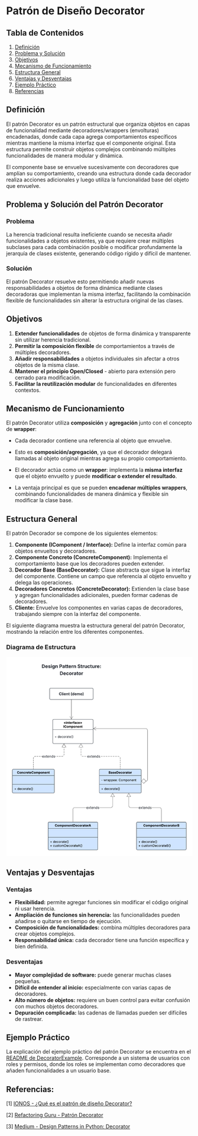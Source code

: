 # Patrón de Diseño Decorator

## Tabla de Contenidos
1. [Definición](#definición)
2. [Problema y Solución](#problema-y-solución)
3. [Objetivos](#objetivos)
4. [Mecanismo de Funcionamiento](#mecanismo-de-funcionamiento)
5. [Estructura General](#estructura-general)
6. [Ventajas y Desventajas](#ventajas-y-desventajas)
7. [Ejemplo Práctico](#ejemplo-práctico)
8. [Referencias](#referencias)


## Definición

El patrón Decorator es un patrón estructural que organiza objetos en capas de funcionalidad mediante decoradores/wrappers (envolturas) encadenadas, donde cada capa agrega comportamientos específicos mientras mantiene la misma interfaz que el componente original. Esta estructura permite construir objetos complejos combinando múltiples funcionalidades de manera modular y dinámica.

El componente base se envuelve sucesivamente con decoradores que amplían su comportamiento, creando una estructura donde cada decorador realiza acciones adicionales y luego utiliza la funcionalidad base del objeto que envuelve.

## Problema y Solución del Patrón Decorator

### Problema
La herencia tradicional resulta ineficiente cuando se necesita añadir funcionalidades a objetos existentes, ya que requiere crear múltiples subclases para cada combinación posible o modificar profundamente la jerarquía de clases existente, generando código rígido y difícil de mantener.

### Solución
El patrón Decorator resuelve esto permitiendo añadir nuevas responsabilidades a objetos de forma dinámica mediante clases decoradoras que implementan la misma interfaz, facilitando la combinación flexible de funcionalidades sin alterar la estructura original de las clases.


## Objetivos

1. **Extender funcionalidades** de objetos de forma dinámica y transparente sin utilizar herencia tradicional.
3. **Permitir la composición flexible** de comportamientos a través de múltiples decoradores.
4. **Añadir responsabilidades** a objetos individuales sin afectar a otros objetos de la misma clase.
5. **Mantener el principio Open/Closed** - abierto para extensión pero cerrado para modificación.
6. **Facilitar la reutilización modular** de funcionalidades en diferentes contextos.


## Mecanismo de Funcionamiento

El patrón Decorator utiliza **composición** y **agregación** junto con el concepto de **wrapper**:

- Cada decorador contiene una referencia al objeto que envuelve.
- Esto es **composición/agregación**, ya que el decorador delegará llamadas al objeto original mientras agrega su propio comportamiento.

- El decorador actúa como un **wrapper**: implementa la **misma interfaz** que el objeto envuelto y puede **modificar o extender el resultado**.

- La ventaja principal es que se pueden **encadenar múltiples wrappers**, combinando funcionalidades de manera dinámica y flexible sin modificar la clase base.


## Estructura General 

El patrón Decorador se compone de los siguientes elementos:

1. **Componente (IComponent / Interface):** Define la interfaz común para objetos envueltos y decoradores.
2. **Componente Concreto (ConcreteComponent):** Implementa el comportamiento base que los decoradores pueden extender.
3. **Decorador Base (BaseDecorator):** Clase abstracta que sigue la interfaz del componente. Contiene un campo que referencia al objeto envuelto y delega las operaciones.
4. **Decoradores Concretos (ConcreteDecorator):** Extienden la clase base y agregan funcionalidades adicionales, pueden formar cadenas de decoradores.
5. **Cliente:** Envuelve los componentes en varias capas de decoradores, trabajando siempre con la interfaz del componente.

El siguiente diagrama muestra la estructura general del patrón Decorator, mostrando la relación entre los diferentes componentes.

### Diagrama de Estructura
![Estructura Decorator](img/DecoratorPattern_Structure.png)

## Ventajas y Desventajas

### Ventajas

- **Flexibilidad:** permite agregar funciones sin modificar el código original ni usar herencia.
- **Ampliación de funciones sin herencia:** las funcionalidades pueden añadirse o quitarse en tiempo de ejecución.
- **Composición de funcionalidades:** combina múltiples decoradores para crear objetos complejos.
- **Responsabilidad única:** cada decorador tiene una función específica y bien definida.

### Desventajas

- **Mayor complejidad de software:** puede generar muchas clases pequeñas.
- **Difícil de entender al inicio:** especialmente con varias capas de decoradores.
- **Alto número de objetos:** requiere un buen control para evitar confusión con muchos objetos decoradores.
- **Depuración complicada:** las cadenas de llamadas pueden ser difíciles de rastrear.

## Ejemplo Práctico
La explicación del ejemplo práctico del patrón Decorator se encuentra en el [README de DecoratorExample](./DecoratorExample.md). Corresponde a un sistema de usuarios con roles y permisos, donde los roles se implementan como decoradores que añaden funcionalidades a un usuario base.

## Referencias:

[1] [IONOS - ¿Qué es el patrón de diseño Decorator?](https://www.ionos.com/es-us/digitalguide/paginas-web/desarrollo-web/que-es-el-patron-de-diseno-decorator/)

[2] [Refactoring Guru - Patrón Decorator](https://refactoring.guru/es/design-patterns/decorator)

[3] [Medium - Design Patterns in Python: Decorator](https://medium.com/@amirm.lavasani/design-patterns-in-python-decorator-c882c0db6501)

